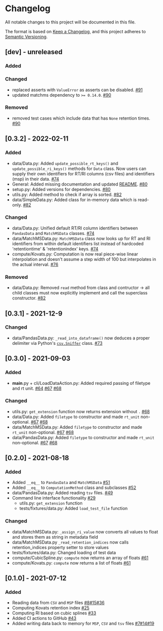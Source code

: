 # Changelog
All notable changes to this project will be documented in this file.

The format is based on [Keep a Changelog](https://keepachangelog.com/en/1.0.0/),
and this project adheres to [Semantic Versioning](https://semver.org/spec/v2.0.0.html).

## [dev] - unreleased
### Added
### Changed
- replaced asserts with `ValueError` as asserts can be disabled. [#91](https://github.com/RECETOX/RIAssigner/pull/91)
- updated matchms dependency to `>= 0.14.0`. [#90](https://github.com/RECETOX/RIAssigner/pull/90)
### Removed
- removed test cases which include data that has `None` retention times. [#90](https://github.com/RECETOX/RIAssigner/pull/90)

## [0.3.2] - 2022-02-11
### Added
- data/Data.py: Added `update_possible_rt_keys()` and `update_possible_ri_keys()` methods for `Data` class.
Now users can supply their own identifiers for RT/RI columns (csv files) and identifiers (msp) in their data. [#74](https://github.com/RECETOX/RIAssigner/pull/74)
- General: Added missing documentation and updated [README](README.md). [#80](https://github.com/RECETOX/RIAssigner/pull/80)
- setup.py: Added versions for dependencies. [#80](https://github.com/RECETOX/RIAssigner/pull/80)
- utils.py: Added method to check if array is sorted. [#82](https://github.com/RECETOX/RIAssigner/pull/82)
- data/SimpleData.py: Added class for in-memory data which is read-only. [#82](https://github.com/RECETOX/RIAssigner/pull/82)
### Changed
- data/Data.py: Unified default RT/RI column identifiers between `PandasData` and `MatchMSData` classes. [#74](https://github.com/RECETOX/RIAssigner/pull/74)
- data/MatchMSData.py: `MatchMSData` class now looks up for RT and RI identifiers from within default identifiers list
instead of hardcoded 'retentiontime' & 'retentionindex' keys. [#74](https://github.com/RECETOX/RIAssigner/pull/74)
- compute/Kovats.py: Computation is now real piece-wise linear interpolation and doesn't assume a step width of 100 but interpolates in the actual interval. [#76](https://github.com/RECETOX/RIAssigner/pull/76)
### Removed
- data/Data.py: Removed `read` method from class and contructor -> all child classes must now explicitly implement and call the superclass constructor. [#82](https://github.com/RECETOX/RIAssigner/pull/82)

## [0.3.1] - 2021-12-9
### Changed
- data/PandasData.py: `_read_into_dataframe()` now deduces a proper delimiter via Python's [`csv.Sniffer`](https://docs.python.org/3/library/csv.html#csv.Sniffer) class. [#73](https://github.com/RECETOX/RIAssigner/pull/73)

## [0.3.0] - 2021-09-03
### Added
- __main__.py + cli/LoadDataAction.py: Added required passing of filetype and rt unit. [#64](https://github.com/RECETOX/RIAssigner/issues/64) [#67](https://github.com/RECETOX/RIAssigner/issues/67) [#68](https://github.com/RECETOX/RIAssigner/pull/68)
### Changed
- utils.py: `get_extension` function now returns extension without `.` [#68](https://github.com/RECETOX/RIAssigner/pull/68)
- data/Data.py: Added `filetype` to constructor and made `rt_unit` non-optional. [#67](https://github.com/RECETOX/RIAssigner/issues/67) [#68](https://github.com/RECETOX/RIAssigner/pull/68)
- data/MatchMSData.py: Added `filetype` to constructor and made `rt_unit` non-optional. [#67](https://github.com/RECETOX/RIAssigner/issues/67) [#68](https://github.com/RECETOX/RIAssigner/pull/68)
- data/PandasData.py: Added `filetype` to constructor and made `rt_unit` non-optional. [#67](https://github.com/RECETOX/RIAssigner/issues/67) [#68](https://github.com/RECETOX/RIAssigner/pull/68)

## [0.2.0] - 2021-08-18
### Added
- Added `__eq__` to `PandasData` and `MatchMSData` [#51](https://github.com/RECETOX/RIAssigner/pull/51)
- Added `__eq__` to `ComputationMethod` class and subclasses [#52](https://github.com/RECETOX/RIAssigner/pull/52)
- data/PandasData.py: Added reading `tsv` files. [#49](https://github.com/RECETOX/RIAssigner/pull/49)
- Command line interface functionality [#29](https://github.com/RECETOX/RIAssigner/pull/55)
  - utils.py: `get_extension` function
  - tests/fixtures/data.py: Added `load_test_file` function
### Changed
- data/MatchMSData.py: `_assign_ri_value` now converts all values to float and stores them as string in metadata field
- data/MatchMSData.py `_read_retention_indices` now calls retention_indices property setter to store values
- tests/fixtures/data.py: Changed loading of test data
- compute/CubicSpline.py: `compute` now returns an array of floats [#61](https://github.com/RECETOX/RIAssigner/pull/61)
- compute/Kovats.py: `compute` now returns a list of floats [#61](https://github.com/RECETOX/RIAssigner/pull/61)

## [0.1.0] - 2021-07-12
### Added
- Reading data from `CSV` and `MSP` files [#8](https://github.com/RECETOX/RIAssigner/pull/8)[#15](https://github.com/RECETOX/RIAssigner/pull/15)[#36](https://github.com/RECETOX/RIAssigner/pull/36)
- Computing Kovats retention index [#25](https://github.com/RECETOX/RIAssigner/pull/25)
- Computing RI based on cubic splines [#33](https://github.com/RECETOX/RIAssigner/pull/33)
- Added CI actions to GitHub [#43](https://github.com/RECETOX/RIAssigner/pull/43)
- Added writing data back to memory for `MSP`, `CSV` and `tsv` files [#7](https://github.com/RECETOX/RIAssigner/pull/7)[#14](https://github.com/RECETOX/RIAssigner/pull/14)[#19](https://github.com/RECETOX/RIAssigner/pull/19)
